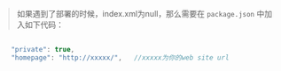 > 如果遇到了部署的时候，index.xml为null，那么需要在
>   `package.json` 中加入如下代码：
    
```java
    
    "private": true,
    "homepage": "http://xxxxx/",   //xxxxx为你的web site url
    
```